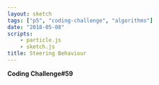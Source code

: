 ```yaml
---
layout: sketch
tags: ["p5", "coding-challenge", "algorithms"]
date: "2018-05-08"
scripts: 
    - particle.js
    - sketch.js    
title: Steering Behaviour
---
```


**Coding Challenge#59**
